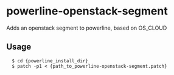 # powerline-openstack-segment

Adds an openstack segment to powerline, based on OS_CLOUD

## Usage

  ```
    $ cd {powerline_install_dir}
    $ patch -p1 < {path_to_powerline-openstack-segment.patch}
  ```
